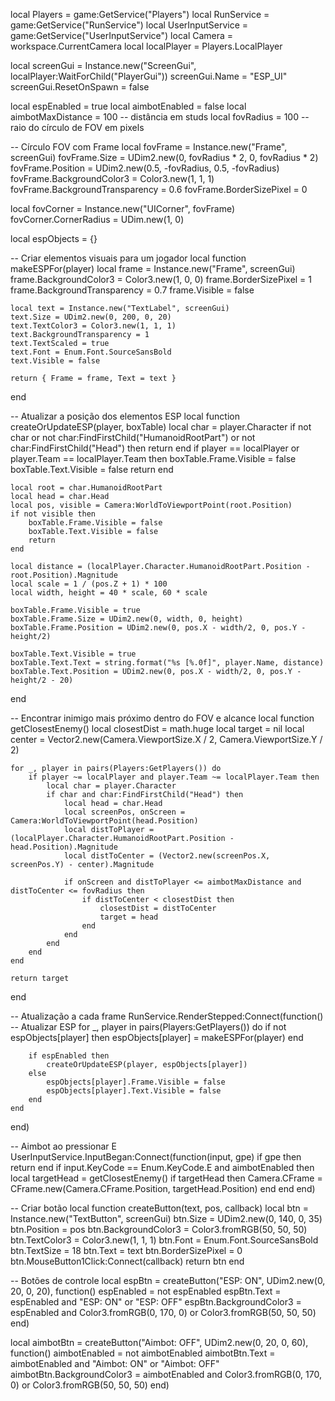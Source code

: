 local Players = game:GetService("Players")
local RunService = game:GetService("RunService")
local UserInputService = game:GetService("UserInputService")
local Camera = workspace.CurrentCamera
local localPlayer = Players.LocalPlayer

local screenGui = Instance.new("ScreenGui", localPlayer:WaitForChild("PlayerGui"))
screenGui.Name = "ESP_UI"
screenGui.ResetOnSpawn = false

local espEnabled = true
local aimbotEnabled = false
local aimbotMaxDistance = 100 -- distância em studs
local fovRadius = 100 -- raio do círculo de FOV em pixels

-- Círculo FOV com Frame
local fovFrame = Instance.new("Frame", screenGui)
fovFrame.Size = UDim2.new(0, fovRadius * 2, 0, fovRadius * 2)
fovFrame.Position = UDim2.new(0.5, -fovRadius, 0.5, -fovRadius)
fovFrame.BackgroundColor3 = Color3.new(1, 1, 1)
fovFrame.BackgroundTransparency = 0.6
fovFrame.BorderSizePixel = 0

local fovCorner = Instance.new("UICorner", fovFrame)
fovCorner.CornerRadius = UDim.new(1, 0)

local espObjects = {}

-- Criar elementos visuais para um jogador
local function makeESPFor(player)
	local frame = Instance.new("Frame", screenGui)
	frame.BackgroundColor3 = Color3.new(1, 0, 0)
	frame.BorderSizePixel = 1
	frame.BackgroundTransparency = 0.7
	frame.Visible = false

	local text = Instance.new("TextLabel", screenGui)
	text.Size = UDim2.new(0, 200, 0, 20)
	text.TextColor3 = Color3.new(1, 1, 1)
	text.BackgroundTransparency = 1
	text.TextScaled = true
	text.Font = Enum.Font.SourceSansBold
	text.Visible = false

	return { Frame = frame, Text = text }
end

-- Atualizar a posição dos elementos ESP
local function createOrUpdateESP(player, boxTable)
	local char = player.Character
	if not char or not char:FindFirstChild("HumanoidRootPart") or not char:FindFirstChild("Head") then return end
	if player == localPlayer or player.Team == localPlayer.Team then
		boxTable.Frame.Visible = false
		boxTable.Text.Visible = false
		return
	end

	local root = char.HumanoidRootPart
	local head = char.Head
	local pos, visible = Camera:WorldToViewportPoint(root.Position)
	if not visible then
		boxTable.Frame.Visible = false
		boxTable.Text.Visible = false
		return
	end

	local distance = (localPlayer.Character.HumanoidRootPart.Position - root.Position).Magnitude
	local scale = 1 / (pos.Z + 1) * 100
	local width, height = 40 * scale, 60 * scale

	boxTable.Frame.Visible = true
	boxTable.Frame.Size = UDim2.new(0, width, 0, height)
	boxTable.Frame.Position = UDim2.new(0, pos.X - width/2, 0, pos.Y - height/2)

	boxTable.Text.Visible = true
	boxTable.Text.Text = string.format("%s [%.0f]", player.Name, distance)
	boxTable.Text.Position = UDim2.new(0, pos.X - width/2, 0, pos.Y - height/2 - 20)
end

-- Encontrar inimigo mais próximo dentro do FOV e alcance
local function getClosestEnemy()
	local closestDist = math.huge
	local target = nil
	local center = Vector2.new(Camera.ViewportSize.X / 2, Camera.ViewportSize.Y / 2)

	for _, player in pairs(Players:GetPlayers()) do
		if player ~= localPlayer and player.Team ~= localPlayer.Team then
			local char = player.Character
			if char and char:FindFirstChild("Head") then
				local head = char.Head
				local screenPos, onScreen = Camera:WorldToViewportPoint(head.Position)
				local distToPlayer = (localPlayer.Character.HumanoidRootPart.Position - head.Position).Magnitude
				local distToCenter = (Vector2.new(screenPos.X, screenPos.Y) - center).Magnitude

				if onScreen and distToPlayer <= aimbotMaxDistance and distToCenter <= fovRadius then
					if distToCenter < closestDist then
						closestDist = distToCenter
						target = head
					end
				end
			end
		end
	end

	return target
end

-- Atualização a cada frame
RunService.RenderStepped:Connect(function()
	-- Atualizar ESP
	for _, player in pairs(Players:GetPlayers()) do
		if not espObjects[player] then
			espObjects[player] = makeESPFor(player)
		end

		if espEnabled then
			createOrUpdateESP(player, espObjects[player])
		else
			espObjects[player].Frame.Visible = false
			espObjects[player].Text.Visible = false
		end
	end
end)

-- Aimbot ao pressionar E
UserInputService.InputBegan:Connect(function(input, gpe)
	if gpe then return end
	if input.KeyCode == Enum.KeyCode.E and aimbotEnabled then
		local targetHead = getClosestEnemy()
		if targetHead then
			Camera.CFrame = CFrame.new(Camera.CFrame.Position, targetHead.Position)
		end
	end
end)

-- Criar botão
local function createButton(text, pos, callback)
	local btn = Instance.new("TextButton", screenGui)
	btn.Size = UDim2.new(0, 140, 0, 35)
	btn.Position = pos
	btn.BackgroundColor3 = Color3.fromRGB(50, 50, 50)
	btn.TextColor3 = Color3.new(1, 1, 1)
	btn.Font = Enum.Font.SourceSansBold
	btn.TextSize = 18
	btn.Text = text
	btn.BorderSizePixel = 0
	btn.MouseButton1Click:Connect(callback)
	return btn
end

-- Botões de controle
local espBtn = createButton("ESP: ON", UDim2.new(0, 20, 0, 20), function()
	espEnabled = not espEnabled
	espBtn.Text = espEnabled and "ESP: ON" or "ESP: OFF"
	espBtn.BackgroundColor3 = espEnabled and Color3.fromRGB(0, 170, 0) or Color3.fromRGB(50, 50, 50)
end)

local aimbotBtn = createButton("Aimbot: OFF", UDim2.new(0, 20, 0, 60), function()
	aimbotEnabled = not aimbotEnabled
	aimbotBtn.Text = aimbotEnabled and "Aimbot: ON" or "Aimbot: OFF"
	aimbotBtn.BackgroundColor3 = aimbotEnabled and Color3.fromRGB(0, 170, 0) or Color3.fromRGB(50, 50, 50)
end)
